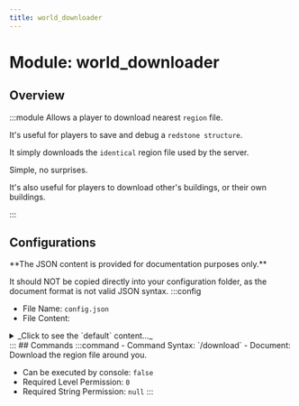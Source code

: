 ```yaml
---
title: world_downloader
---
```



# Module: world_downloader

## Overview
:::module
  Allows a player to download nearest `region` file.
  
  
  
  It's useful for players to save and debug a `redstone structure`.
  
  It simply downloads the `identical` region file used by the server.
  
  Simple, no surprises.
  
  It's also useful for players to download other's buildings, or their own buildings.


:::
## Configurations
<Admonition type="warning" icon="" title="">
**The JSON content is provided for documentation purposes only.**

It should NOT be copied directly into your configuration folder, as the document format is not valid JSON syntax.
</Admonition>
:::config
- File Name: `config.json`
- File Content: 
<details>

<summary>_Click to see the `default` content..._</summary>

```json showLineNumbers title="config/fuji/modules/world_downloader/config.json"
{
  /* The url format used to broadcast. */
  "url_format": "http://localhost:%port%%path%"
  /* The port used for downloader http-service. */,
  "port": 22222
  /* Max download speed for each connection. */,
  "bytes_per_second_limit": 128000
  /* Max download request saved in the memory. */,
  "max_simultaneous_download_count": 5
}
```
</details>
:::
## Commands
:::command
- Command Syntax: `/download`
- Document:   Download the region file around you.


- Can be executed by console: `false`
- Required Level Permission: `0`
- Required String Permission: `null`
:::

